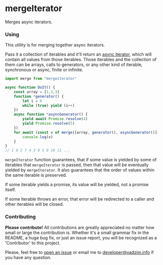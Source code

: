# mergeIterator
Merges async iterators.

### Using ###

This utility is for merging together async iterators.

Pass it a collection of iterables and it'll return an [async iterator](https://github.com/tc39/proposal-async-iteration), which will contain all values from those iterables. Those iterables and the collection of them can be arrays, calls to generators, or any other kind of iterable, synchronous or async, finite or infinite.

```js
import merge from "mergeiterator"

async function DoIt() {
	const array = [1,2,3]
	function *generator() {
		let i = 6
		while (true) yield (i++)
	})
	async function *asyncGenerator() {
		yield await Promise.resolve(4)
		yield Promise.resolve(5)
	})
	for await (const v of merge([array, generator(), asyncGenerator()])) {
		console.log(v)
	}
}
// 1 6 2 7 4 3 8 5 9 10 11 ...
```

`mergeIterator` function guarantees, that if some value is yielded by some of iterables that `mergeIterator` is passed, then that value will be eventually yielded by `mergeIterator`. It also guarantees that the order of values within the same iterable is preserved.

If some iterable yields a promise, its value will be yielded, not a promise itself.

If some iterable throws an error, that error will be redirected to a caller and other iterables will be closed.

### Contributing ###

__Please contribute!__
All contributions are greatly appreciated no matter how small or large the contribution is.
Whether it's a small grammar fix in the README, a huge bug fix, or just an issue report, you will be recognized as a 'Contributor' to this project.

Please, feel free to [open an issue](https://github.com/vadzim/streamiterator/issues) or email me to developer@vadzim.info if you have any question.
